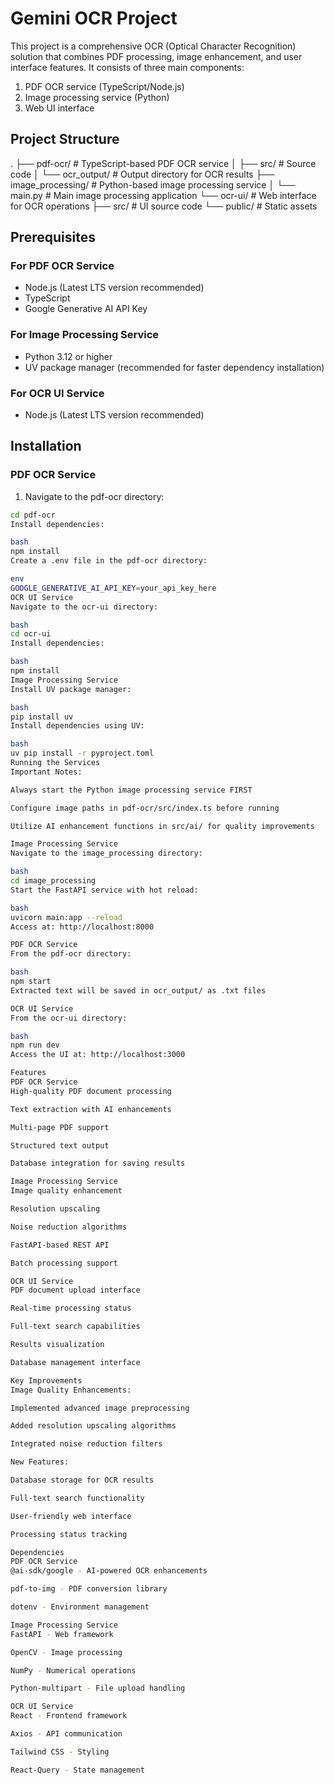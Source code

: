 # Gemini OCR Project

This project is a comprehensive OCR (Optical Character Recognition) solution that combines PDF processing, image enhancement, and user interface features. It consists of three main components:
1. PDF OCR service (TypeScript/Node.js)
2. Image processing service (Python)
3. Web UI interface

## Project Structure
.
├── pdf-ocr/ # TypeScript-based PDF OCR service
│ ├── src/ # Source code
│ └── ocr_output/ # Output directory for OCR results
├── image_processing/ # Python-based image processing service
│ └── main.py # Main image processing application
└── ocr-ui/ # Web interface for OCR operations
├── src/ # UI source code
└── public/ # Static assets


## Prerequisites

### For PDF OCR Service
- Node.js (Latest LTS version recommended)
- TypeScript
- Google Generative AI API Key

### For Image Processing Service
- Python 3.12 or higher
- UV package manager (recommended for faster dependency installation)

### For OCR UI Service
- Node.js (Latest LTS version recommended)

## Installation

### PDF OCR Service

1. Navigate to the pdf-ocr directory:
```bash
cd pdf-ocr
Install dependencies:

bash
npm install
Create a .env file in the pdf-ocr directory:

env
GOOGLE_GENERATIVE_AI_API_KEY=your_api_key_here
OCR UI Service
Navigate to the ocr-ui directory:

bash
cd ocr-ui
Install dependencies:

bash
npm install
Image Processing Service
Install UV package manager:

bash
pip install uv
Install dependencies using UV:

bash
uv pip install -r pyproject.toml
Running the Services
Important Notes:

Always start the Python image processing service FIRST

Configure image paths in pdf-ocr/src/index.ts before running

Utilize AI enhancement functions in src/ai/ for quality improvements

Image Processing Service
Navigate to the image_processing directory:

bash
cd image_processing
Start the FastAPI service with hot reload:

bash
uvicorn main:app --reload
Access at: http://localhost:8000

PDF OCR Service
From the pdf-ocr directory:

bash
npm start
Extracted text will be saved in ocr_output/ as .txt files

OCR UI Service
From the ocr-ui directory:

bash
npm run dev
Access the UI at: http://localhost:3000

Features
PDF OCR Service
High-quality PDF document processing

Text extraction with AI enhancements

Multi-page PDF support

Structured text output

Database integration for saving results

Image Processing Service
Image quality enhancement

Resolution upscaling

Noise reduction algorithms

FastAPI-based REST API

Batch processing support

OCR UI Service
PDF document upload interface

Real-time processing status

Full-text search capabilities

Results visualization

Database management interface

Key Improvements
Image Quality Enhancements:

Implemented advanced image preprocessing

Added resolution upscaling algorithms

Integrated noise reduction filters

New Features:

Database storage for OCR results

Full-text search functionality

User-friendly web interface

Processing status tracking

Dependencies
PDF OCR Service
@ai-sdk/google - AI-powered OCR enhancements

pdf-to-img - PDF conversion library

dotenv - Environment management

Image Processing Service
FastAPI - Web framework

OpenCV - Image processing

NumPy - Numerical operations

Python-multipart - File upload handling

OCR UI Service
React - Frontend framework

Axios - API communication

Tailwind CSS - Styling

React-Query - State management